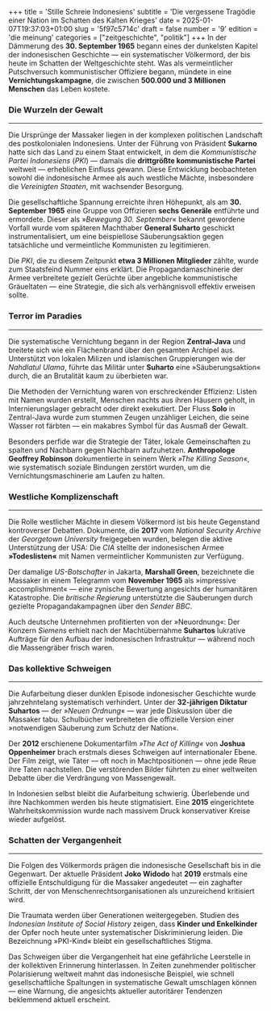 +++
title = 'Stille Schreie Indonesiens'
subtitle = 'Die vergessene Tragödie einer Nation im Schatten des Kalten Krieges'
date = 2025-01-07T19:37:03+01:00
slug = '5f97c5714c'
draft = false
number = '9'
edition = 'die meinung'
categories = ["zeitgeschichte", "politik"]
+++
In der Dämmerung des **30. September 1965** begann eines der dunkelsten Kapitel der indonesischen Geschichte — ein systematischer Völkermord, der bis heute im Schatten der Weltgeschichte steht. Was als vermeintlicher Putschversuch kommunistischer Offiziere begann, mündete in eine **Vernichtungskampagne**, die zwischen **500.000 und 3 Millionen Menschen** das Leben kostete.

### Die Wurzeln der Gewalt
---

Die Ursprünge der Massaker liegen in der komplexen politischen Landschaft des postkolonialen Indonesiens. Unter der Führung von Präsident **Sukarno** hatte sich das Land zu einem Staat entwickelt, in dem die *Kommunistische Partei Indonesiens* (*PKI*) — damals die **drittgrößte kommunistische Partei** weltweit — erheblichen Einfluss gewann. Diese Entwicklung beobachteten sowohl die indonesische Armee als auch westliche Mächte, insbesondere die *Vereinigten Staaten*, mit wachsender Besorgung.

Die gesellschaftliche Spannung erreichte ihren Höhepunkt, als am **30. September 1965** eine Gruppe von Offizieren **sechs Generäle** entführte und ermordete. Dieser als »*Bewegung 30. September*« bekannt gewordene Vorfall wurde vom späteren Machthaber **General Suharto** geschickt instrumentalisiert, um eine beispiellose Säuberungsaktion gegen tatsächliche und vermeintliche Kommunisten zu legitimieren.

Die *PKI*, die zu diesem Zeitpunkt **etwa 3 Millionen Mitglieder** zählte, wurde zum Staatsfeind Nummer eins erklärt. Die Propagandamaschinerie der Armee verbreitete gezielt Gerüchte über angebliche kommunistische Gräueltaten — eine Strategie, die sich als verhängnisvoll effektiv erweisen sollte.

### Terror im Paradies
---

Die systematische Vernichtung begann in der Region **Zentral-Java** und breitete sich wie ein Flächenbrand über den gesamten Archipel aus. Unterstützt von lokalen Milizen und islamischen Gruppierungen wie der *Nahdlatul Ulama*, führte das Militär unter **Suharto** eine »Säuberungsaktion« durch, die an Brutalität kaum zu überbieten war.

Die Methoden der Vernichtung waren von erschreckender Effizienz: Listen mit Namen wurden erstellt, Menschen nachts aus ihren Häusern geholt, in Internierungslager gebracht oder direkt exekutiert. Der Fluss **Solo** in Zentral-Java wurde zum stummen Zeugen unzähliger Leichen, die seine Wasser rot färbten — ein makabres Symbol für das Ausmaß der Gewalt.

Besonders perfide war die Strategie der Täter, lokale Gemeinschaften zu spalten und Nachbarn gegen Nachbarn aufzuhetzen. **Anthropologe Geoffrey Robinson** dokumentierte in seinem Werk *»The Killing Season«*, wie systematisch soziale Bindungen zerstört wurden, um die Vernichtungsmaschinerie am Laufen zu halten.

### Westliche Komplizenschaft
---

Die Rolle westlicher Mächte in diesem Völkermord ist bis heute Gegenstand kontroverser Debatten. Dokumente, die **2017** vom *National Security Archive* der *Georgetown University* freigegeben wurden, belegen die aktive Unterstützung der USA: Die *CIA* stellte der indonesischen Armee **»Todeslisten«** mit Namen vermeintlicher Kommunisten zur Verfügung.

Der damalige *US-Botschafter* in Jakarta, **Marshall Green**, bezeichnete die Massaker in einem Telegramm vom **November 1965** als »impressive accomplishment« — eine zynische Bewertung angesichts der humanitären Katastrophe. Die *britische Regierung* unterstützte die Säuberungen durch gezielte Propagandakampagnen über den *Sender BBC*.

Auch deutsche Unternehmen profitierten von der »Neuordnung«: Der Konzern *Siemens* erhielt nach der Machtübernahme **Suhartos** lukrative Aufträge für den Aufbau der indonesischen Infrastruktur — während noch die Massengräber frisch waren.

### Das kollektive Schweigen
---

Die Aufarbeitung dieser dunklen Episode indonesischer Geschichte wurde jahrzehntelang systematisch verhindert. Unter der **32-jährigen Diktatur Suhartos** — der »*Neuen Ordnung*« — war jede Diskussion über die Massaker tabu. Schulbücher verbreiteten die offizielle Version einer »notwendigen Säuberung zum Schutz der Nation«.

Der **2012** erschienene Dokumentarfilm *»The Act of Killing«* von **Joshua Oppenheimer** brach erstmals dieses Schweigen auf internationaler Ebene. Der Film zeigt, wie Täter — oft noch in Machtpositionen — ohne jede Reue ihre Taten nachstellen. Die verstörenden Bilder führten zu einer weltweiten Debatte über die Verdrängung von Massengewalt.

In Indonesien selbst bleibt die Aufarbeitung schwierig. Überlebende und ihre Nachkommen werden bis heute stigmatisiert. Eine **2015** eingerichtete Wahrheitskommission wurde nach massivem Druck konservativer Kreise wieder aufgelöst.

### Schatten der Vergangenheit
---

Die Folgen des Völkermords prägen die indonesische Gesellschaft bis in die Gegenwart. Der aktuelle Präsident **Joko Widodo** hat **2019** erstmals eine offizielle Entschuldigung für die Massaker angedeutet — ein zaghafter Schritt, der von Menschenrechtsorganisationen als unzureichend kritisiert wird.

Die Traumata werden über Generationen weitergegeben. Studien des *Indonesian Institute of Social History* zeigen, dass **Kinder und Enkelkinder** der Opfer noch heute unter systematischer Diskriminierung leiden. Die Bezeichnung »PKI-Kind« bleibt ein gesellschaftliches Stigma.

Das Schweigen über die Vergangenheit hat eine gefährliche Leerstelle in der kollektiven Erinnerung hinterlassen. In Zeiten zunehmender politischer Polarisierung weltweit mahnt das indonesische Beispiel, wie schnell gesellschaftliche Spaltungen in systematische Gewalt umschlagen können — eine Warnung, die angesichts aktueller autoritärer Tendenzen beklemmend aktuell erscheint.